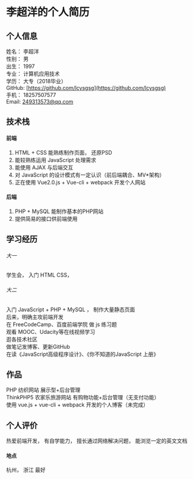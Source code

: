 # 李超洋的个人简历

## 个人信息

姓名： 李超洋  
性别： 男  
出生： 1997  
专业： 计算机应用技术  
学历： 大专（2018毕业）  
GitHub: [https://github.com/lcysgsg](https://github.com/lcysgsg)    
手机： 18257507577  
Email:  249313573@qq.com

## 技术栈

#### 前端
1. HTML + CSS 能熟练制作页面， 还原PSD
2. 能较熟练运用 JavaScript 处理需求
4. 能使用 AJAX 与后端交互
5. 对 JavaScript 的设计模式有一定认识（前后端耦合、MV*架构）
6. 正在使用 Vue2.0.js + Vue-cli + webpack 开发个人网站

#### 后端
1. PHP + MySQL 能制作基本的PHP网站
2. 提供简易的接口供前端使用

## 学习经历
###### 大一 
学生会， 入门 HTML CSS， 
###### 大二
入门 JavaScript + PHP + MySQL  ， 制作大量静态页面  
后来，明确主攻前端开发  
在 FreeCodeCamp、百度前端学院 做 js 练习题  
观看 MOOC、Udacity等在线视频学习  
逛各技术社区  
做笔记发博客、更新GitHub  
在读《JavaScript高级程序设计》、《你不知道的JavaScript 上册》

## 作品
PHP 纺织网站 展示型+后台管理  
ThinkPHP5 农家乐旅游网站 有购物功能+后台管理（无支付功能）    
使用 vue.js + vue-cli + webpack 开发的个人博客（未完成）

## 个人评价
热爱前端开发， 有自学能力， 擅长通过网络解决问题， 能浏览一定的英文文档

#### 地点
杭州， 浙江 最好